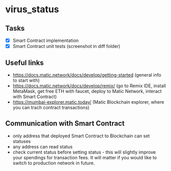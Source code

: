# virus_status

## Tasks
- [x] Smart Contract implementation
- [x] Smart Contract unit tests (screenshot in diff folder)

## Useful links
- https://docs.matic.network/docs/develop/getting-started (general info to start with)
- https://docs.matic.network/docs/develop/remix/ (go to Remix IDE, install MetaMask, get free ETH with faucet, deploy to Matic Network, interact with Smart Contract)
- https://mumbai-explorer.matic.today/ (Matic Blockchain explorer, where you can trach contract transactions)

## Communication with Smart Contract
- only address that deployed Smart Contract to Blockchain can set statuses
- any address can read status
- check current status before setting status - this will slightly improve your spendings for transaction fees. It will matter if you would like to switch to production network in future.
